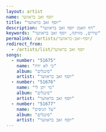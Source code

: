 ```yaml
---
layout: artist
name: יוסף זאב בראווער
title: "יוסף זאב בראווער"
description: "דף האמן יוסף זאב בראווער"
keywords: "שירים, מוזיקה, יוסף זאב בראווער"
permalink: /artists/יוסף-זאב-בראווער/
redirect_from:
  - /artists/list/יוסף זאב בראווער
songs:
  - number: "51675"
    name: "כי לא ידח"
    album: "סינגלים"
    artist: "יוסף זאב בראווער"
  - number: "51676"
    name: "מי יתן לי"
    album: "סינגלים"
    artist: "יוסף זאב בראווער"
  - number: "51677"
    name: "על הניסים"
    album: "סינגלים"
    artist: "יוסף זאב בראווער"
---
```

